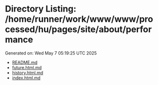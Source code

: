 # Directory Listing: /home/runner/work/www/www/processed/hu/pages/site/about/performance
Generated on: Wed May  7 05:19:25 UTC 2025

- [README.md](README.md)
- [future.html.md](future.html.md)
- [history.html.md](history.html.md)
- [index.html.md](index.html.md)

